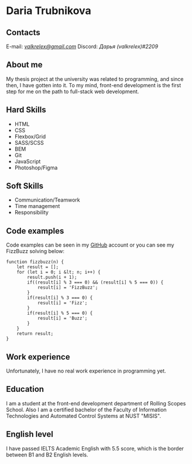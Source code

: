 # Daria Trubnikova
## Contacts

E-mail: *valkrelex@gmail.com*
Discord: *Дарья (valkrelex)#2209*

## About me

My thesis project at the university was related to programming, 
and since then, I have gotten into it. To my mind, front-end development 
is the first step for me on the path to full-stack web development.

## Hard Skills 
* HTML
* CSS
* Flexbox/Grid
* SASS/SCSS
* BEM
* Git
* JavaScript
* Photoshop/Figma

## Soft Skills
* Communication/Teamwork
* Time management
* Responsibility

## Code examples

Code examples can be seen in my [GitHub](https://github.com/valkrelex) account or you can see my FizzBuzz solving below:

```
function fizzbuzz(n) {
    let result = [];
    for (let i = 0; i &lt; n; i++) {
        result.push(i + 1);
        if((result[i] % 3 === 0) && (result[i] % 5 === 0)) {
            result[i] = 'FizzBuzz';
        }
        if(result[i] % 3 === 0) {
            result[i] = 'Fizz';
        }
        if(result[i] % 5 === 0) {
            result[i] = 'Buzz';
        }
    }
    return result;
}
```
## Work experience

Unfortunately, I have no real work experience in programming yet.

## Education

I am a student at the front-end development department of Rolling Scopes School.
Also I am a certified bachelor of the Faculty of Information Technologies and 
Automated Control Systems at NUST "MISIS".

## English level

I have passed IELTS Academic English with 5.5 score, which is the border between B1 and B2 English levels. 